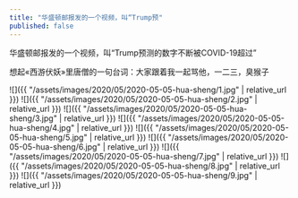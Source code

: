 ```yaml
---
title: "华盛顿邮报发的一个视频，叫“Trump预"
published: false
---
```

华盛顿邮报发的一个视频，叫“Trump预测的数字不断被COVID-19超过”

想起«西游伏妖»里唐僧的一句台词：大家跟着我一起骂他，一二三，臭猴子



![]({{ "/assets/images/2020/05/2020-05-05-hua-sheng/1.jpg" | relative_url }})
![]({{ "/assets/images/2020/05/2020-05-05-hua-sheng/2.jpg" | relative_url }})
![]({{ "/assets/images/2020/05/2020-05-05-hua-sheng/3.jpg" | relative_url }})
![]({{ "/assets/images/2020/05/2020-05-05-hua-sheng/4.jpg" | relative_url }})
![]({{ "/assets/images/2020/05/2020-05-05-hua-sheng/5.jpg" | relative_url }})
![]({{ "/assets/images/2020/05/2020-05-05-hua-sheng/6.jpg" | relative_url }})
![]({{ "/assets/images/2020/05/2020-05-05-hua-sheng/7.jpg" | relative_url }})
![]({{ "/assets/images/2020/05/2020-05-05-hua-sheng/8.jpg" | relative_url }})
![]({{ "/assets/images/2020/05/2020-05-05-hua-sheng/9.jpg" | relative_url }})
